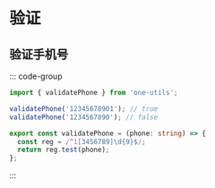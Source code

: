 # 验证

## 验证手机号

::: code-group

```ts [demo]
import { validatePhone } from 'one-utils';

validatePhone('12345678901'); // true
validatePhone('1234567890'); // false
```

```ts [code]
export const validatePhone = (phone: string) => {
  const reg = /^1[3456789]\d{9}$/;
  return reg.test(phone);
};
```

:::
